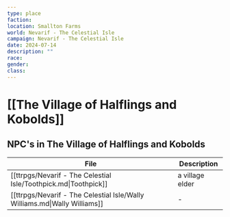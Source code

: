 ```yaml
---
type: place
faction: 
location: Smallton Farms
world: Nevarif - The Celestial Isle
campaign: Nevarif - The Celestial Isle
date: 2024-07-14
description: ""
race: 
gender: 
class:
---
```

# [[The Village of Halflings and Kobolds]]

## NPC's in The Village of Halflings and Kobolds 

| File                                                                      | Description     |
| ------------------------------------------------------------------------- | --------------- |
| [[ttrpgs/Nevarif - The Celestial Isle/Toothpick.md\|Toothpick]]           | a village elder |
| [[ttrpgs/Nevarif - The Celestial Isle/Wally Williams.md\|Wally Williams]] | \-              |

